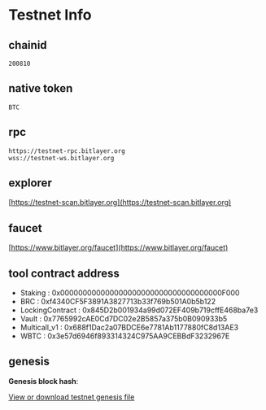 # Testnet Info

## chainid
```
200810
```

## native token
```
BTC
```

## rpc

```
https://testnet-rpc.bitlayer.org
wss://testnet-ws.bitlayer.org
```

## explorer

[https://testnet-scan.bitlayer.org](https://testnet-scan.bitlayer.org)


## faucet

[https://www.bitlayer.org/faucet](https://www.bitlayer.org/faucet)


## tool contract address

- Staking : 0x000000000000000000000000000000000000F000
- BRC : 0xf4340CF5F3891A3827713b33f769b501A0b5b122
- LockingContract : 0x845D2b001934a99d072EF409b719cffE468ba7e3
- Vault : 0x7765992cAE0Cd7DC02e2B5857a375b0B090933b5
- Multicall_v1 : 0x688f1Dac2a07BDCE6e7781Ab1177880fC8d13AE3
- WBTC : 0x3e57d6946f893314324C975AA9CEBBdF3232967E

## genesis

**Genesis block hash**: 

[View or download testnet genesis file](../../static/testnet_genesis.json ':ignore')



